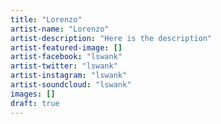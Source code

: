 ```yaml
---
title: "Lorenzo"
artist-name: "Lorenzo"
artist-description: "Here is the description"
artist-featured-image: []
artist-facebook: "lswank"
artist-twitter: "lswank"
artist-instagram: "lswank"
artist-soundcloud: "lswank"
images: []
draft: true
---
```

